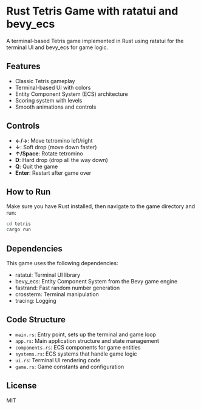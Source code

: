# Rust Tetris Game with ratatui and bevy_ecs

A terminal-based Tetris game implemented in Rust using ratatui for the terminal UI and bevy_ecs for game logic.

## Features

- Classic Tetris gameplay
- Terminal-based UI with colors
- Entity Component System (ECS) architecture
- Scoring system with levels
- Smooth animations and controls

## Controls

- **←/→**: Move tetromino left/right
- **↓**: Soft drop (move down faster)
- **↑/Space**: Rotate tetromino
- **D**: Hard drop (drop all the way down)
- **Q**: Quit the game
- **Enter**: Restart after game over

## How to Run

Make sure you have Rust installed, then navigate to the game directory and run:

```bash
cd tetris
cargo run
```

## Dependencies

This game uses the following dependencies:

- ratatui: Terminal UI library
- bevy_ecs: Entity Component System from the Bevy game engine
- fastrand: Fast random number generation
- crossterm: Terminal manipulation
- tracing: Logging

## Code Structure

- `main.rs`: Entry point, sets up the terminal and game loop
- `app.rs`: Main application structure and state management
- `components.rs`: ECS components for game entities
- `systems.rs`: ECS systems that handle game logic
- `ui.rs`: Terminal UI rendering code
- `game.rs`: Game constants and configuration

## License

MIT
